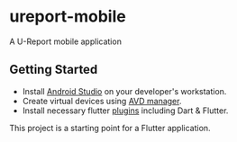 # ureport-mobile

A U-Report mobile application

## Getting Started
- Install [Android Studio](https://developer.android.com/studio/install) on your developer's workstation.
- Create virtual devices using [AVD manager](https://developer.android.com/studio/run/managing-avds).
- Install necessary flutter [plugins](https://flutter.dev/docs/get-started/editor) including Dart & Flutter.


This project is a starting point for a Flutter application.

